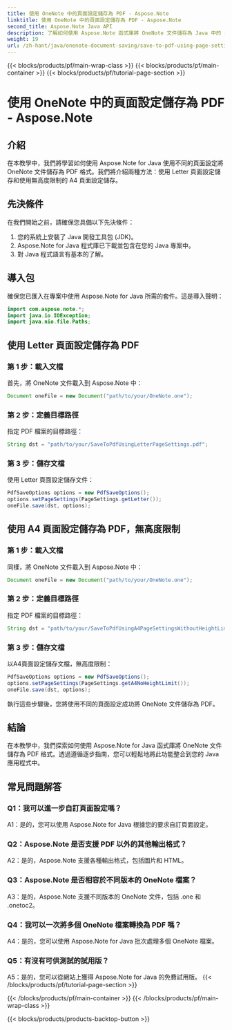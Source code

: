 ```yaml
---
title: 使用 OneNote 中的頁面設定儲存為 PDF - Aspose.Note
linktitle: 使用 OneNote 中的頁面設定儲存為 PDF - Aspose.Note
second_title: Aspose.Note Java API
description: 了解如何使用 Aspose.Note 函式庫將 OneNote 文件儲存為 Java 中的 PDF。包含不同頁面設定的程式碼範例的逐步指南。
weight: 19
url: /zh-hant/java/onenote-document-saving/save-to-pdf-using-page-settings/
---
```


{{< blocks/products/pf/main-wrap-class >}}
{{< blocks/products/pf/main-container >}}
{{< blocks/products/pf/tutorial-page-section >}}

# 使用 OneNote 中的頁面設定儲存為 PDF - Aspose.Note

## 介紹

在本教學中，我們將學習如何使用 Aspose.Note for Java 使用不同的頁面設定將 OneNote 文件儲存為 PDF 格式。我們將介紹兩種方法：使用 Letter 頁面設定儲存和使用無高度限制的 A4 頁面設定儲存。

## 先決條件

在我們開始之前，請確保您具備以下先決條件：

1. 您的系統上安裝了 Java 開發工具包 (JDK)。
2. Aspose.Note for Java 程式庫已下載並包含在您的 Java 專案中。
3. 對 Java 程式語言有基本的了解。

## 導入包

確保您已匯入在專案中使用 Aspose.Note for Java 所需的套件。這是導入聲明：

```java
import com.aspose.note.*;
import java.io.IOException;
import java.nio.file.Paths;
```

## 使用 Letter 頁面設定儲存為 PDF

### 第 1 步：載入文檔

首先，將 OneNote 文件載入到 Aspose.Note 中：

```java
Document oneFile = new Document("path/to/your/OneNote.one");
```

### 第 2 步：定義目標路徑

指定 PDF 檔案的目標路徑：

```java
String dst = "path/to/your/SaveToPdfUsingLetterPageSettings.pdf";
```

### 第 3 步：儲存文檔

使用 Letter 頁面設定儲存文件：

```java
PdfSaveOptions options = new PdfSaveOptions();
options.setPageSettings(PageSettings.getLetter());
oneFile.save(dst, options);
```

## 使用 A4 頁面設定儲存為 PDF，無高度限制

### 第 1 步：載入文檔

同樣，將 OneNote 文件載入到 Aspose.Note 中：

```java
Document oneFile = new Document("path/to/your/OneNote.one");
```

### 第 2 步：定義目標路徑

指定 PDF 檔案的目標路徑：

```java
String dst = "path/to/your/SaveToPdfUsingA4PageSettingsWithoutHeightLimit.pdf";
```

### 第 3 步：儲存文檔

以A4頁面設定儲存文檔，無高度限制：

```java
PdfSaveOptions options = new PdfSaveOptions();
options.setPageSettings(PageSettings.getA4NoHeightLimit());
oneFile.save(dst, options);
```

執行這些步驟後，您將使用不同的頁面設定成功將 OneNote 文件儲存為 PDF。

## 結論

在本教學中，我們探索如何使用 Aspose.Note for Java 函式庫將 OneNote 文件儲存為 PDF 格式。透過遵循逐步指南，您可以輕鬆地將此功能整合到您的 Java 應用程式中。

## 常見問題解答

### Q1：我可以進一步自訂頁面設定嗎？

A1：是的，您可以使用 Aspose.Note for Java 根據您的要求自訂頁面設定。

### Q2：Aspose.Note 是否支援 PDF 以外的其他輸出格式？

A2：是的，Aspose.Note 支援各種輸出格式，包括圖片和 HTML。

### Q3：Aspose.Note 是否相容於不同版本的 OneNote 檔案？

A3：是的，Aspose.Note 支援不同版本的 OneNote 文件，包括 .one 和 .onetoc2。

### Q4：我可以一次將多個 OneNote 檔案轉換為 PDF 嗎？

A4：是的，您可以使用 Aspose.Note for Java 批次處理多個 OneNote 檔案。

### Q5：有沒有可供測試的試用版？

A5：是的，您可以從網站上獲得 Aspose.Note for Java 的免費試用版。
{{< /blocks/products/pf/tutorial-page-section >}}

{{< /blocks/products/pf/main-container >}}
{{< /blocks/products/pf/main-wrap-class >}}

{{< blocks/products/products-backtop-button >}}

